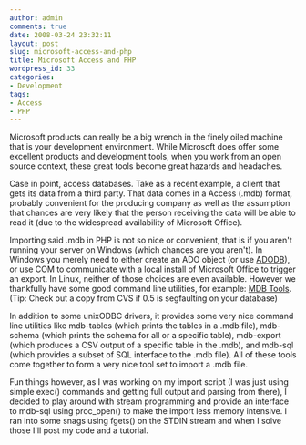 ```yaml
---
author: admin
comments: true
date: 2008-03-24 23:32:11
layout: post
slug: microsoft-access-and-php
title: Microsoft Access and PHP
wordpress_id: 33
categories:
- Development
tags:
- Access
- PHP
---
```


Microsoft products can really be a big wrench in the finely oiled machine that is your development environment. While Microsoft does offer some excellent products and development tools, when you work from an open source context, these great tools become great hazards and headaches.

Case in point, access databases. Take as a recent example, a client that gets its data from a third party. That data comes in a Access (.mdb) format, probably convenient for the producing company as well as the assumption that chances are very likely that the person receiving the data will be able to read it (due to the widespread availability of Microsoft Office).

Importing said .mdb in PHP is not so nice or convenient, that is if you aren't running your server on Windows (which chances are you aren't). In Windows you merely need to either create an ADO object (or use [ADODB](http://adodb.sourceforge.net/)), or use COM to communicate with a local install of Microsoft Office to trigger an export. In Linux, neither of those choices are even available. However we thankfully have some good command line utilities, for example: [MDB Tools](http://mdbtools.sourceforge.net/). (Tip: Check out a copy from CVS if 0.5 is segfaulting on your database)

In addition to some unixODBC drivers, it provides some very nice command line utilities like mdb-tables (which prints the tables in a .mdb file), mdb-schema (which prints the schema for all or a specific table), mdb-export (which produces a CSV output of a specific table in the .mdb), and mdb-sql (which provides a subset of SQL interface to the .mdb file). All of these tools come together to form a very nice tool set to import a .mdb file.

Fun things however, as I was working on my import script (I was just using simple exec() commands and getting full output and parsing from there), I decided to play around with stream programming and provide an interface to mdb-sql using proc_open() to make the import less memory intensive. I ran into some snags using fgets() on the STDIN stream and when I solve those I'll post my code and a tutorial.
